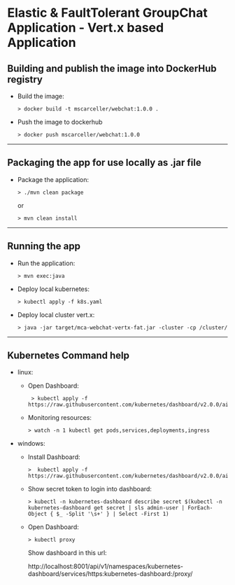 # Elastic & FaultTolerant GroupChat Application - Vert.x based Application


## Building and publish the image into DockerHub registry

* Build the image:

    ```
    > docker build -t mscarceller/webchat:1.0.0 .
    ```

* Push the image to dockerhub

    ```
    > docker push mscarceller/webchat:1.0.0
    ```

---

## Packaging the app for use locally as .jar file

* Package the application:

    ```
    > ./mvn clean package
    ```

    or

    ```
    > mvn clean install
    ```

---
## Running the app

* Run the application:

    ```
    > mvn exec:java
    ```

* Deploy local kubernetes:

    ```
    > kubectl apply -f k8s.yaml
    ```

* Deploy local cluster vert.x:

    ```
    > java -jar target/mca-webchat-vertx-fat.jar -cluster -cp /cluster/
    ```

---

## Kubernetes Command help

* linux: 

    * Open Dashboard:

        ```
         > kubectl apply -f https://raw.githubusercontent.com/kubernetes/dashboard/v2.0.0/aio/deploy/recommended.yaml 
        ```
    * Monitoring resources:

        ```
        > watch -n 1 kubectl get pods,services,deployments,ingress 
        ```

* windows: 

    * Install Dashboard:

        ```
       >  kubectl apply -f https://raw.githubusercontent.com/kubernetes/dashboard/v2.0.0/aio/deploy/recommended.yaml
        ```
    * Show secret token to login into dashboard:

        ```
        > kubectl -n kubernetes-dashboard describe secret $(kubectl -n kubernetes-dashboard get secret | sls admin-user | ForEach-Object { $_ -Split '\s+' } | Select -First 1)
        ```

    * Open Dashboard:

        ```
        > kubectl proxy
        ```
        Show dashboard in this url:
        
        http://localhost:8001/api/v1/namespaces/kubernetes-dashboard/services/https:kubernetes-dashboard:/proxy/
    








